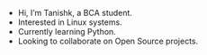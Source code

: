  - Hi, I’m Tanishk, a BCA student.
 - Interested in Linux systems.
 - Currently learning Python.
 - Looking to collaborate on Open Source projects.
